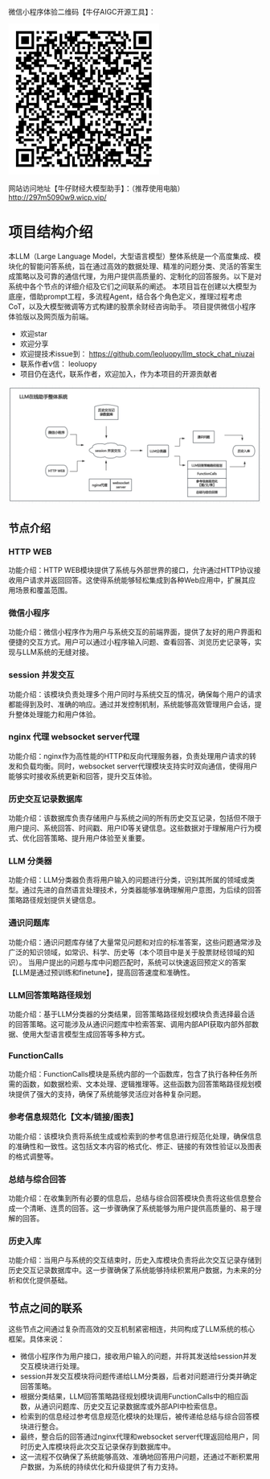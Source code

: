 
微信小程序体验二维码【牛仔AIGC开源工具】：

<img src="./resources/scan_code_mini_program.jpg" alt="描述" width="300" height="300">

网站访问地址【牛仔财经大模型助手】：（推荐使用电脑）
http://297m5090w9.wicp.vip/ 

# 项目结构介绍
本LLM（Large Language Model，大型语言模型）整体系统是一个高度集成、模块化的智能问答系统，旨在通过高效的数据处理、精准的问题分类、灵活的答案生成策略以及可靠的通信代理，为用户提供高质量的、定制化的回答服务。以下是对系统中各个节点的详细介绍及它们之间联系的阐述。
本项目旨在创建以大模型为底座，借助prompt工程，多流程Agent，结合各个角色定义，推理过程考虑CoT，以及大模型微调等方式构建的股票余财经咨询助手。
项目提供微信小程序体验版以及网页版为前端。
+ 欢迎star
+ 欢迎分享
+ 欢迎提技术issue到： https://github.com/leoluopy/llm_stock_chat_niuzai
+ 联系作者v信： leoluopy
+ 项目仍在迭代，联系作者，欢迎加入，作为本项目的开源贡献者

<img src="./resources/structure.png" alt="结构" >

## 节点介绍

### HTTP WEB
功能介绍：HTTP WEB模块提供了系统与外部世界的接口，允许通过HTTP协议接收用户请求并返回回答。这使得系统能够轻松集成到各种Web应用中，扩展其应用场景和覆盖范围。

### 微信小程序
功能介绍：微信小程序作为用户与系统交互的前端界面，提供了友好的用户界面和便捷的交互方式。用户可以通过小程序输入问题、查看回答、浏览历史记录等，实现与LLM系统的无缝对接。

### session 并发交互
功能介绍：该模块负责处理多个用户同时与系统交互的情况，确保每个用户的请求都能得到及时、准确的响应。通过并发控制机制，系统能够高效管理用户会话，提升整体处理能力和用户体验。

### nginx 代理 websocket server代理
功能介绍：nginx作为高性能的HTTP和反向代理服务器，负责处理用户请求的转发和负载均衡。同时，websocket server代理模块支持实时双向通信，使得用户能够实时接收系统更新和回答，提升交互体验。

### 历史交互记录数据库
功能介绍：该数据库负责存储用户与系统之间的所有历史交互记录，包括但不限于用户提问、系统回答、时间戳、用户ID等关键信息。这些数据对于理解用户行为模式、优化回答策略、提升用户体验至关重要。

### LLM 分类器
功能介绍：LLM分类器负责将用户输入的问题进行分类，识别其所属的领域或类型。通过先进的自然语言处理技术，分类器能够准确理解用户意图，为后续的回答策略路径规划提供关键信息。

### 通识问题库
功能介绍：通识问题库存储了大量常见问题和对应的标准答案，这些问题通常涉及广泛的知识领域，如常识、科学、历史等（本个项目中是关于股票财经领域的知识）。
当用户提出的问题与库中问题匹配时，系统可以快速返回预定义的答案【LLM是通过预训练和finetune】，提高回答速度和准确性。

### LLM回答策略路径规划
功能介绍：基于LLM分类器的分类结果，回答策略路径规划模块负责选择最合适的回答策略。这可能涉及从通识问题库中检索答案、调用内部API获取内部外部数据、使用大型语言模型生成回答等多种方式。

### FunctionCalls
功能介绍：FunctionCalls模块是系统内部的一个函数库，包含了执行各种任务所需的函数，如数据检索、文本处理、逻辑推理等。这些函数为回答策略路径规划模块提供了强大的支持，确保了系统能够灵活应对各种复杂问题。

### 参考信息规范化【文本/链接/图表】
功能介绍：该模块负责将系统生成或检索到的参考信息进行规范化处理，确保信息的准确性和一致性。这包括文本内容的格式化、修正、链接的有效性验证以及图表的格式调整等。

### 总结与综合回答
功能介绍：在收集到所有必要的信息后，总结与综合回答模块负责将这些信息整合成一个清晰、连贯的回答。这一步骤确保了系统能够为用户提供高质量的、易于理解的回答。

### 历史入库
功能介绍：当用户与系统的交互结束时，历史入库模块负责将此次交互记录存储到历史交互记录数据库中。这一步骤确保了系统能够持续积累用户数据，为未来的分析和优化提供基础。

## 节点之间的联系
这些节点之间通过复杂而高效的交互机制紧密相连，共同构成了LLM系统的核心框架。具体来说：

+ 微信小程序作为用户接口，接收用户输入的问题，并将其发送给session并发交互模块进行处理。
+ session并发交互模块将问题传递给LLM分类器，后者对问题进行分类并确定回答策略。
+ 根据分类结果，LLM回答策略路径规划模块调用FunctionCalls中的相应函数，从通识问题库、历史交互记录数据库或外部API中检索信息。
+ 检索到的信息经过参考信息规范化模块的处理后，被传递给总结与综合回答模块进行整合。
+ 最终，整合后的回答通过nginx代理和websocket server代理返回给用户，同时历史入库模块将此次交互记录保存到数据库中。
+ 这一流程不仅确保了系统能够高效、准确地回答用户问题，还通过不断积累用户数据，为系统的持续优化和升级提供了有力支持。
